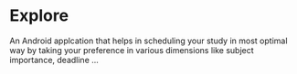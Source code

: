 # Explore
An Android applcation that helps in scheduling your study in most optimal way by taking your preference in various dimensions like subject importance, deadline ...
